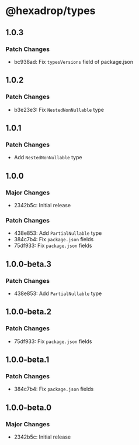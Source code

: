 # @hexadrop/types

## 1.0.3

### Patch Changes

- bc938ad: Fix `typesVersions` field of package.json

## 1.0.2

### Patch Changes

- b3e23e3: Fix `NestedNonNullable` type

## 1.0.1

### Patch Changes

- Add `NestedNonNullable` type

## 1.0.0

### Major Changes

- 2342b5c: Initial release

### Patch Changes

- 438e853: Add `PartialNullable` type
- 384c7b4: Fix `package.json` fields
- 75df933: Fix `package.json` fields

## 1.0.0-beta.3

### Patch Changes

- 438e853: Add `PartialNullable` type

## 1.0.0-beta.2

### Patch Changes

- 75df933: Fix `package.json` fields

## 1.0.0-beta.1

### Patch Changes

- 384c7b4: Fix `package.json` fields

## 1.0.0-beta.0

### Major Changes

- 2342b5c: Initial release
